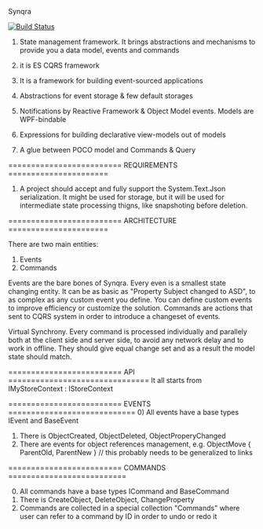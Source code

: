 Synqra

[![Build Status](https://dev.azure.com/xkit/Synqra/_apis/build/status%2FBuild?branchName=master)](https://dev.azure.com/xkit/Synqra/_build/latest?definitionId=103&branchName=master)

1) State management framework. It brings abstractions and mechanisms to provide you a data model, events and commands

2) it is ES CQRS framework

3) It is a framework for building event-sourced applications

4) Abstractions for event storage & few default storages

5) Notifications by Reactive Framework & Object Model events. Models are WPF-bindable

6) Expressions for building declarative view-models out of models

7) A glue between POCO model and Commands & Query

========================= REQUIREMENTS ======================
1) A project should accept and fully support the System.Text.Json serialization. It might be used for storage, but it will be used for intermediate state processing thigns, like snapshoting before deletion.


========================= ARCHITECTURE ======================

There are two main entities:
1) Events
2) Commands

Events are the bare bones of Synqra. Every even is a smallest state changing entity. It can be as basic as "Property Subject changed to ASD", to as complex as any custom event you define. You can define custom events to improve efficiency or customize the solution.
Commands are actions that sent to CQRS system in order to introduce a changeset of events.

Virtual Synchrony.
Every command is processed individually and parallely both at the client side and server side, to avoid any network delay and to work in offline. They should give equal change set and as a result the model state should match.

========================= API ===============================
It all starts from IMyStoreContext : IStoreContext

========================= EVENTS ============================
0) All events have a base types IEvent and BaseEvent
1) There is ObjectCreated, ObjectDeleted, ObjectProperyChanged
2) There are events for object references management, e.g. ObjectMove { ParentOld, ParentNew } // this probably needs to be generalized to links

========================= COMMANDS ==========================

0) All commands have a base types ICommand and BaseCommand
1) There is CreateObject, DeleteObject, ChangeProperty
2) Commands are collected in a special collection "Commands" where user can refer to a command by ID in order to undo or redo it
